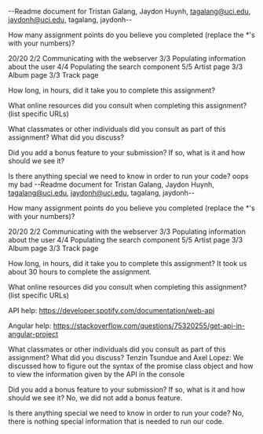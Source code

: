 --Readme document for Tristan Galang, Jaydon Huynh, tagalang@uci.edu, jaydonh@uci.edu, tagalang, jaydonh--

How many assignment points do you believe you completed (replace the *'s with your numbers)?

20/20
2/2 Communicating with the webserver
3/3 Populating information about the user
4/4 Populating the search component
5/5 Artist page
3/3 Album page
3/3 Track page


How long, in hours, did it take you to complete this assignment?



What online resources did you consult when completing this assignment? (list specific URLs)



What classmates or other individuals did you consult as part of this assignment? What did you discuss?



Did you add a bonus feature to your submission? If so, what is it and how should we see it?



Is there anything special we need to know in order to run your code?
oops my bad
--Readme document for Tristan Galang, Jaydon Huynh, tagalang@uci.edu, jaydonh@uci.edu, tagalang, jaydonh--

How many assignment points do you believe you completed (replace the *'s with your numbers)?

20/20
2/2 Communicating with the webserver
3/3 Populating information about the user
4/4 Populating the search component
5/5 Artist page
3/3 Album page
3/3 Track page


How long, in hours, did it take you to complete this assignment?
It took us about 30 hours to complete the assignment.


What online resources did you consult when completing this assignment? (list specific URLs)

API help:
https://developer.spotify.com/documentation/web-api

Angular help:
https://stackoverflow.com/questions/75320255/get-api-in-angular-project


What classmates or other individuals did you consult as part of this assignment? What did you discuss?
Tenzin Tsundue and Axel Lopez:
We discussed how to figure out the syntax of the promise class object and how to view the information given by the API in the console



Did you add a bonus feature to your submission? If so, what is it and how should we see it?
No, we did not add a bonus feature. 



Is there anything special we need to know in order to run your code?
No, there is nothing special information that is needed to run our code.